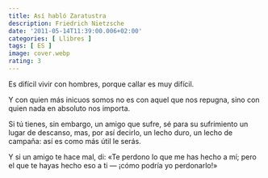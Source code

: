 ```yaml
---
title: Así habló Zaratustra
description: Friedrich Nietzsche
date: '2011-05-14T11:39:00.006+02:00'
categories: [ Llibres ]
tags: [ ES ]
image: cover.webp
rating: 3
---
```


Es difícil vivir con hombres, porque callar es muy difícil.

Y con quien más inicuos somos no es con aquel que nos repugna, sino con quien nada en absoluto nos importa.

Si tú tienes, sin embargo, un amigo que sufre, sé para su sufrimiento un lugar de descanso, mas, por así decirlo, un lecho duro, un lecho de campaña: así es como más útil le serás.

Y si un amigo te hace mal, di: «Te perdono lo que me has hecho a mí; pero el que te hayas hecho eso a ti &mdash; ¡cómo podría yo perdonarlo!»
